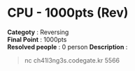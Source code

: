 CPU - 1000pts (Rev)
========================
**Categoty** : Reversing<br />
**Final Point** : 1000pts<br />
**Resolved people** : 0 person
**Description** : 
> nc ch41l3ng3s.codegate.kr 5566